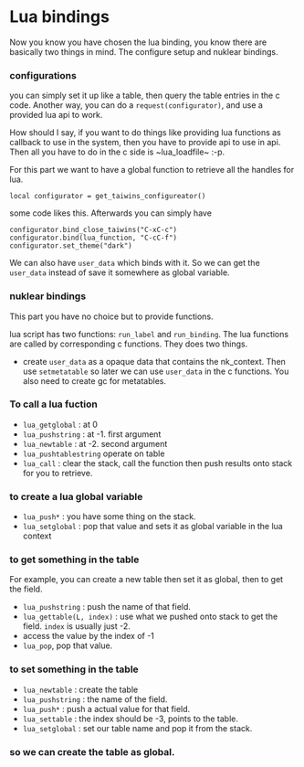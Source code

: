 # Lua bindings

Now you know you have chosen the lua binding, you know there are basically two
things in mind. The configure setup and nuklear bindings.


### configurations
you can simply set it up like a table, then query the table entries in the c
code. Another way, you can do a `request(configurator)`, and use a provided lua
api to work.

How should I say, if you want to do things like providing lua functions as
callback to use in the system, then you have to provide api to use in api.
Then all you have to do in the c side is ~lua_loadfile~ :-p.

For this part we want to have a global function to retrieve all the handles for
lua.

	local configurator = get_taiwins_configureator()

some code likes this. Afterwards you can simply have

	configurator.bind_close_taiwins("C-xC-c")
	configurator.bind(lua_function, "C-cC-f")
	configurator.set_theme("dark")

We can also have `user_data` which binds with it. So we can get the `user_data`
instead of save it somewhere as global variable.


### nuklear bindings
This part you have no choice but to provide functions.

lua script has two functions:
`run_label` and `run_binding`. The lua functions are called by corresponding c
functions. They does two things.

- create `user_data` as a opaque data that contains the nk_context. Then use
  `setmetatable` so later we can use `user_data` in the c functions. You also
  need to create gc for metatables.


### To call a lua fuction
- `lua_getglobal` : at 0
- `lua_pushstring` : at -1. first argument
- `lua_newtable` : at -2. second argument
- `lua_pushtablestring` operate on table
- `lua_call` : clear the stack, call the function then push results onto stack
  for you to retrieve.


### to create a lua global variable
- `lua_push*` : you have some thing on the stack.
- `lua_setglobal` : pop that value and sets it as global variable in the lua
  context


### to get something in the table

For example, you can create a new table then set it as global, then to get the
field.

- `lua_pushstring` : push the name of that field.
- `lua_gettable(L, index)` : use what we pushed onto stack to get the
  field. `index` is usually just -2.
- access the value by the index of -1
- `lua_pop`, pop that value.

### to set something in the table
- `lua_newtable` : create the table
- `lua_pushstring` : the name of the field.
- `lua_push*` : push a actual value for that field.
- `lua_settable` : the index should be -3, points to the table.
- `lua_setglobal` : set our table name and pop it from the stack.

### so we can create the table as global.
